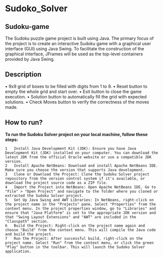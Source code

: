 # Sudoko_Solver
## Sudoku-game

The Sudoku puzzle game project is built using Java. The primary focus of the project is to create an interactive Sudoku game with a graphical user interface (GUI) using Java Swing. To facilitate the construction of the graphical interface, JFrames will be used as the top-level containers provided by Java Swing.

## Description

• 9x9 grid of boxes to be filled with digits from 1 to 9.
• Reset button to empty the whole grid and start over.
• Exit button to close the game execution.
• Solution button to automatically fill the grid with expected solutions.
• Check Moves button to verify the correctness of the moves made.

## How to run?

**To run the Sudoku Solver project on your local machine, follow these steps:**

	1	Install Java Development Kit (JDK): Ensure you have Java Development Kit (JDK) installed on your computer. You can download the latest JDK from the official Oracle website or use a compatible JDK version.
	2 	Install Apache NetBeans: Download and install Apache NetBeans IDE. Make sure you choose the version that supports Java development.
	3	Clone or Download the Project: Clone the Sudoku Solver project repository from the version control system if it's available, or download the project source code as a ZIP file.
	4	Import the Project into NetBeans: Open Apache NetBeans IDE. Go to "File" > "Open Project" and navigate to the folder where you cloned or extracted the Sudoku Solver project.
	5	Set Up Java Swing and AWT Libraries: In NetBeans, right-click on the project name in the "Projects" pane. Select "Properties" from the context menu. In the project properties window, go to "Libraries" and ensure that "Java Platform" is set to the appropriate JDK version and that "Swing Layout Extensions" and "AWT" are included in the "Classpath" section.
	6	Build the Project: Right-click on the project name again and choose "Build" from the context menu. This will compile the Java code and build the project.
	7	Run the Project: After successful build, right-click on the project name. Select "Run" from the context menu, or click the green "Play" button in the toolbar. This will launch the Sudoku Solver application.
